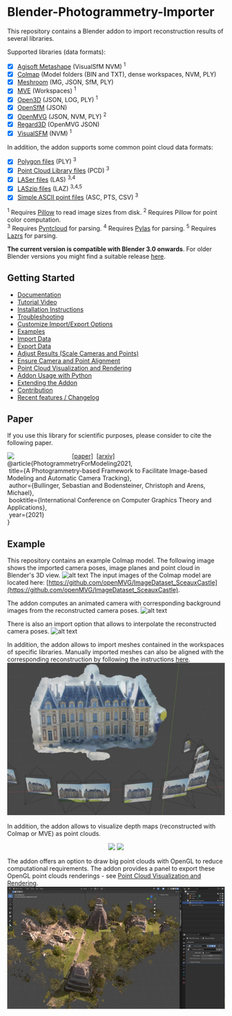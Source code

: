 # Blender-Photogrammetry-Importer
This repository contains a Blender addon to import reconstruction results of several libraries.

Supported libraries (data formats):

- [x] [Agisoft Metashape](https://www.agisoft.com/) (VisualSfM NVM) <sup>1</sup>
- [x] [Colmap](https://github.com/colmap/colmap) (Model folders (BIN and TXT), dense workspaces, NVM, PLY)  
- [x] [Meshroom](https://alicevision.github.io/) (MG, JSON, SfM, PLY)
- [x] [MVE](https://github.com/simonfuhrmann/mve) (Workspaces) <sup>1</sup>
- [x] [Open3D](http://www.open3d.org/) (JSON, LOG, PLY) <sup>1</sup>
- [x] [OpenSfM](https://github.com/mapillary/OpenSfM) (JSON)
- [x] [OpenMVG](https://github.com/openMVG/openMVG) (JSON, NVM, PLY) <sup>2</sup>
- [x] [Regard3D](https://www.regard3d.org/) (OpenMVG JSON)
- [x] [VisualSFM](http://ccwu.me/vsfm/) (NVM) <sup>1</sup>

In addition, the addon supports some common point cloud data formats:

- [x] [Polygon files](http://paulbourke.net/dataformats/ply/) (PLY) <sup>3</sup>
- [x] [Point Cloud Library files](https://github.com/PointCloudLibrary/pcl) (PCD) <sup>3</sup>
- [x] [LASer files](https://www.asprs.org/divisions-committees/lidar-division/laser-las-file-format-exchange-activities) (LAS) <sup>3,4</sup>
- [x] [LASzip files](https://laszip.org/) (LAZ) <sup>3,4,5</sup>
- [x] [Simple ASCII point files](https://www.cloudcompare.org/doc/wiki/index.php?title=FILE_I/O) (ASC, PTS, CSV) <sup>3</sup>

<sup>1</sup> Requires [Pillow](https://pypi.org/project/Pillow/) to read image sizes from disk.
<sup>2</sup> Requires Pillow for point color computation.\
<sup>3</sup> Requires [Pyntcloud](https://pypi.org/project/pyntcloud/) for parsing.
<sup>4</sup> Requires [Pylas](https://pypi.org/project/pylas/) for parsing.
<sup>5</sup> Requires [Lazrs](https://pypi.org/project/lazrs/) for parsing.

**The current version is compatible with Blender 3.0 onwards**. For older Blender versions you might find a suitable release [here](https://github.com/SBCV/Blender-Addon-Photogrammetry-Importer/releases). 

## Getting Started
- [Documentation](https://blender-addon-photogrammetry-importer.readthedocs.io/en/latest) 
- [Tutorial Video](https://www.youtube.com/watch?v=BwwaT2scoP0) 
- [Installation Instructions](https://blender-addon-photogrammetry-importer.readthedocs.io/en/latest/installation.html)
- [Troubleshooting](https://blender-addon-photogrammetry-importer.readthedocs.io/en/latest/troubleshooting.html)
- [Customize Import/Export Options](https://blender-addon-photogrammetry-importer.readthedocs.io/en/latest/customize.html)
- [Examples](https://blender-addon-photogrammetry-importer.readthedocs.io/en/latest/examples.html)
- [Import Data](https://blender-addon-photogrammetry-importer.readthedocs.io/en/latest/import.html)
- [Export Data](https://blender-addon-photogrammetry-importer.readthedocs.io/en/latest/export.html)
- [Adjust Results (Scale Cameras and Points)](https://blender-addon-photogrammetry-importer.readthedocs.io/en/latest/adjustment.html)
- [Ensure Camera and Point Alignment](https://blender-addon-photogrammetry-importer.readthedocs.io/en/latest/alignment.html)
- [Point Cloud Visualization and Rendering](https://blender-addon-photogrammetry-importer.readthedocs.io/en/latest/point_cloud.html)
- [Addon Usage with Python](https://blender-addon-photogrammetry-importer.readthedocs.io/en/latest/python.html)
- [Extending the Addon](https://blender-addon-photogrammetry-importer.readthedocs.io/en/latest/extension.html)
- [Contribution](https://blender-addon-photogrammetry-importer.readthedocs.io/en/latest/contribution.html)
- [Recent features / Changelog](https://blender-addon-photogrammetry-importer.readthedocs.io/en/latest/changelog.html)

## Paper
If you use this library for scientific purposes, please consider to cite the following paper.

<a href="https://arxiv.org/pdf/2012.01044.pdf"><img class="image" align="left" width="150px" src="https://github.com/SBCV/Blender-Addon-Photogrammetry-Importer/blob/master/doc/images/paper_preview0p15.png"></a>
<a href="https://doi.org/10.5220/0010319801060112">[paper]</a>&nbsp;&nbsp;<a href="https://arxiv.org/abs/2012.01044">[arxiv]</a><br>
@article{PhotogrammetryForModeling2021,<br>
&nbsp;title={A Photogrammetry-based Framework to Facilitate Image-based Modeling and Automatic Camera Tracking},<br>
&nbsp;author={Bullinger, Sebastian and Bodensteiner, Christoph and Arens, Michael},<br>
&nbsp;booktitle={International Conference on Computer Graphics Theory and Applications},<br>
&nbsp;year={2021}<br>
}<br clear="left"/>

## Example
This repository contains an example Colmap model. The following image shows the imported camera poses, image planes and point cloud in Blender's 3D view.
![alt text](doc/images/import_result.jpg)
The input images of the Colmap model are located here: [https://github.com/openMVG/ImageDataset_SceauxCastle](https://github.com/openMVG/ImageDataset_SceauxCastle).

The addon computes an animated camera with corresponding background images from the reconstructed camera poses.
![alt text](doc/images/camera_animation_background.gif)

There is also an import option that allows to interpolate the reconstructed camera poses.
![alt text](doc/images/camera_animation.gif)

In addition, the addon allows to import meshes contained in the workspaces of specific libraries. Manually imported meshes can also be aligned with the corresponding reconstruction by following the instructions [here](https://blender-addon-photogrammetry-importer.readthedocs.io/en/latest/import.html#meshes). 
![alt text](doc/images/mesh_3d_view.jpg)

In addition, the addon allows to visualize depth maps (reconstructed with Colmap or MVE) as point clouds.
<p float="left" align="middle">
  <img src="doc/images/depth_map_3d_view.jpg" width="48%" />
  <img src="doc/images/depth_map_from_camera.jpg" width="48%" /> 
</p>


The addon offers an option to draw big point clouds with OpenGL to reduce computational requirements. The addon provides a panel to export these OpenGL point clouds renderings - see [Point Cloud Visualization and Rendering](doc/markdown/point_cloud.md). 
![alt text](doc/images/import_result_opengl.jpg)
